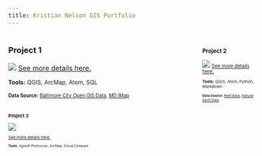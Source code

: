 ```yaml
---
title: Kristian Nelson GIS Portfolio
---
```



<!--This is the first row of projects -->
<div style="display:table-row; width:100%; table-layout: fixed">
<div style="display: table-cell; width:370px; margin-right:10px" markdown="1">
 
### Project 1 

<kbd><img src="https://KristianNelson.github.io/project1/p1photo.png" /></kbd>
[See more details here.](https://kristiannelson.github.io/project1/project_1.html)

<small>__Tools:__ QGIS, ArcMap, Atom, SQL
 
<small>__Data Source:__ [Baltimore City Open GIS Data](http://gis-baltimore.opendata.arcgis.com/),
 [MD iMap](https://imap.maryland.gov/Pages/lidar-dem-download-files.aspx)
 
</div>

<div style="display: table-cell; width:100px">&nbsp;	

</div>

<div style="display: table-cell; width:370px" markdown="1">

### Project 2

<kbd><img src="https://KristianNelson.github.io/project2/p2photo.png" /></kbd>
[See more details here.](https://kristiannelson.github.io/project2/project2.html)

<small>__Tools:__ QGIS, Atom, Python, Markdown

<small>__Data Source:__ [Reef Base](http://www.reefbase.org/main.aspx),
[Natural Earth Data](https://www.naturalearthdata.com/downloads/50m-raster-data/)

</div>
</div>
<!--This is the second row of projects -->
<div style="display:table-row; width:100%; table-layout: fixed">
<div style="display: table-cell; width:370px; margin-right:3px" markdown="1">

### Project 3

![](bloededam/fullsizeoutput_363.jpeg)

[See more details here.](https://KristianNelson.github.io/bloededam/bloededameproject.html)

<small>__Tools__: Agisoft Photoscan, ArcMap, Cloud Compare

</div>

<div style="display: table-cell; width:370px" markdown="1">
